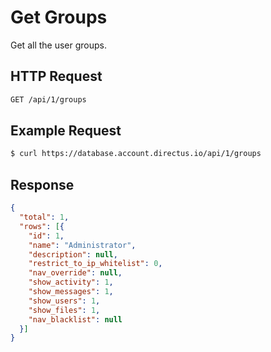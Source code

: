 # Get Groups

Get all the user groups.

## HTTP Request

```bash
GET /api/1/groups
```

## Example Request

```bash
$ curl https://database.account.directus.io/api/1/groups
```

## Response
```json
{
  "total": 1,
  "rows": [{
    "id": 1,
    "name": "Administrator",
    "description": null,
    "restrict_to_ip_whitelist": 0,
    "nav_override": null,
    "show_activity": 1,
    "show_messages": 1,
    "show_users": 1,
    "show_files": 1,
    "nav_blacklist": null
  }]
}
```